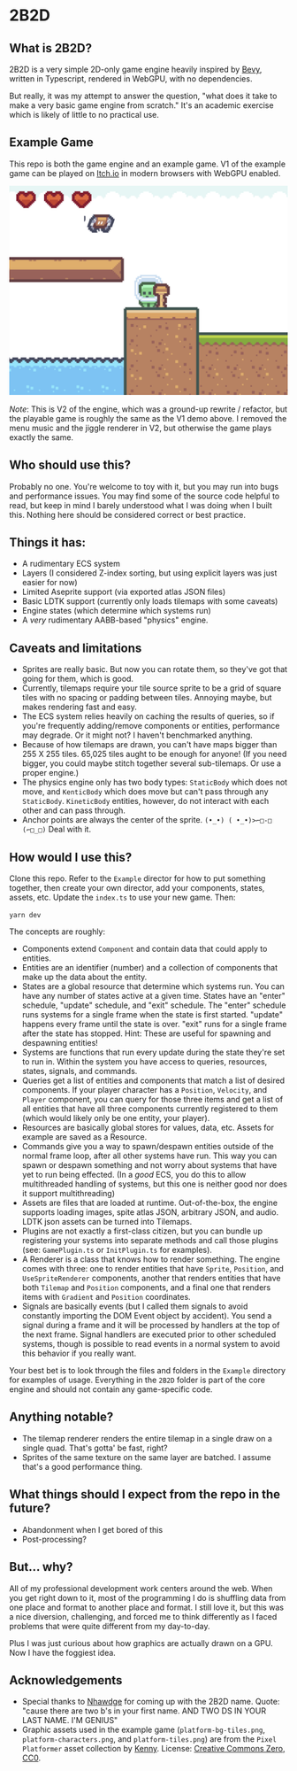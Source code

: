 # 2B2D

## What is 2B2D?

2B2D is a very simple 2D-only game engine heavily inspired by [Bevy](https://bevyengine.org/), written in Typescript, rendered in WebGPU, with no dependencies.

But really, it was my attempt to answer the question, "what does it take to make a very basic game engine from scratch." It's an academic exercise which is likely of little to no practical use.

## Example Game

This repo is both the game engine and an example game. V1 of the example game can be played on [Itch.io](https://mrdrbob.itch.io/2b2d-example-game) in modern browsers with WebGPU enabled.

![Screenshot of the 2B2D example game](docs/screen-shot.png?raw=true)

*Note*: This is V2 of the engine, which was a ground-up rewrite / refactor, but the playable game is roughly the same as the V1 demo above. I removed the menu music and the jiggle renderer in V2, but otherwise the game plays exactly the same.

## Who should use this?

Probably no one. You're welcome to toy with it, but you may run into bugs and performance issues. You may find some of the source code helpful to read, but keep in mind I barely understood what I was doing when I built this. Nothing here should be considered correct or best practice.

## Things it has:

* A rudimentary ECS system
* Layers (I considered Z-index sorting, but using explicit layers was just easier for now)
* Limited Aseprite support (via exported atlas JSON files)
* Basic LDTK support (currently only loads tilemaps with some caveats)
* Engine states (which determine which systems run)
* A *very* rudimentary AABB-based "physics" engine.

## Caveats and limitations

* Sprites are really basic. But now you can rotate them, so they've got that going for them, which is good.
* Currently, tilemaps require your tile source sprite to be a grid of square tiles with no spacing or padding between tiles. Annoying maybe, but makes rendering fast and easy.
* The ECS system relies heavily on caching the results of queries, so if you're frequently adding/remove components or entities, performance may degrade. Or it might not? I haven't benchmarked anything.
* Because of how tilemaps are drawn, you can't have maps bigger than 255 X 255 tiles. 65,025 tiles aught to be enough for anyone!  (If you need bigger, you could maybe stitch together several sub-tilemaps. Or use a proper engine.)
* The physics engine only has two body types: `StaticBody` which does not move, and `KenticBody` which does move but can't pass through any `StaticBody`. `KineticBody` entities, however, do not interact with each other and can pass through.
* Anchor points are always the center of the sprite. `(•_•) ( •_•)>⌐□-□ (⌐□_□)` Deal with it.

## How would I use this?

Clone this repo. Refer to the `Example` director for how to put something together, then create your own director, add your components, states, assets, etc. Update the `index.ts` to use your new game. Then:

`yarn dev`

The concepts are roughly:

* Components extend `Component` and contain data that could apply to entities.
* Entities are an identifier (number) and a collection of components that make up the data about the entity.
* States are a global resource that determine which systems run. You can have any number of states active at a given time. States have an "enter" schedule, "update" schedule, and "exit" schedule. The "enter" schedule runs systems for a single frame when the state is first started. "update" happens every frame until the state is over. "exit" runs for a single frame after the state has stopped. Hint: These are useful for spawning and despawning entities!
* Systems are functions that run every update during the state they're set to run in. Within the system you have access to queries, resources, states, signals, and commands.
* Queries get a list of entities and components that match a list of desired components. If your player character has a `Position`, `Velocity`, and `Player` component, you can query for those three items and get a list of all entities that have all three components currently registered to them (which would likely only be one entity, your player).
* Resources are basically global stores for values, data, etc. Assets for example are saved as a Resource.
* Commands give you a way to spawn/despawn entities outside of the normal frame loop, after all other systems have run. This way you can spawn or despawn something and not worry about systems that have yet to run being effected. (In a *good* ECS, you do this to allow multithreaded handling of systems, but this one is neither good nor does it support multithreading)
* Assets are files that are loaded at runtime. Out-of-the-box, the engine supports loading images, spite atlas JSON, arbitrary JSON, and audio. LDTK json assets can be turned into Tilemaps.
* Plugins are not exactly a first-class citizen, but you can bundle up registering your systems into separate methods and call those plugins (see: `GamePlugin.ts` or `InitPlugin.ts` for examples).
* A Renderer is a class that knows how to render something. The engine comes with three: one to render entities that have `Sprite`, `Position`, and `UseSpriteRenderer` components, another that renders entities that have both `Tilemap` and `Position` components, and a final one that renders items with `Gradient` and `Position` coordinates.
* Signals are basically events (but I called them signals to avoid constantly importing the DOM Event object by accident). You send a signal during a frame and it will be processed by handlers at the top of the next frame. Signal handlers are executed prior to other scheduled systems, though is possible to read events in a normal system to avoid this behavior if you really want.

Your best bet is to look through the files and folders in the `Example` directory for examples of usage. Everything in the `2B2D` folder is part of the core engine and should not contain any game-specific code.

## Anything notable?

* The tilemap renderer renders the entire tilemap in a single draw on a single quad. That's gotta' be fast, right?
* Sprites of the same texture on the same layer are batched. I assume that's a good performance thing.

## What things should I expect from the repo in the future?

* Abandonment when I get bored of this
* Post-processing?

## But... why?

All of my professional development work centers around the web. When you get right down to it, most of the programming I do is shuffling data from one place and format to another place and format. I still love it, but this was a nice diversion, challenging, and forced me to think differently as I faced problems that were quite different from my day-to-day.

Plus I was just curious about how graphics are actually drawn on a GPU. Now I have the foggiest idea.

## Acknowledgements

* Special thanks to [Nhawdge](https://github.com/Nhawdge) for coming up with the 2B2D name. Quote: "cause there are two b's in your first name. AND TWO DS IN YOUR LAST NAME. I'M GENIUS"
* Graphic assets used in the example game (`platform-bg-tiles.png`, `platform-characters.png`, and `platform-tiles.png`) are from the `Pixel Platformer` asset collection by [Kenny](https://www.kenney.nl/). License: [Creative Commons Zero, CC0](http://creativecommons.org/publicdomain/zero/1.0/).
